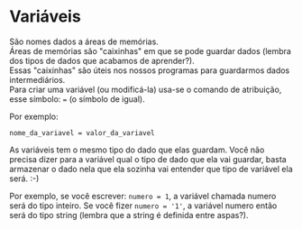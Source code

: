 # Variáveis

São nomes dados a áreas de memórias. <br />
Áreas de memórias são "caixinhas" em que se pode guardar dados (lembra dos tipos de dados que acabamos de aprender?).
<br >
Essas "caixinhas" são úteis nos nossos programas para guardarmos dados intermediários. <br>
Para criar uma variável (ou modificá-la) usa-se o comando de atribuição, esse símbolo: ```=``` (o símbolo de igual).

Por exemplo:

```nome_da_variavel = valor_da_variavel```

As variáveis tem o mesmo tipo do dado que elas guardam. Você não precisa dizer para a variável qual o tipo de dado que ela vai guardar, basta armazenar o dado nela que ela sozinha vai entender que tipo de variável ela será. :-) 

Por exemplo, se você escrever: ```numero = 1```, a variável chamada numero será do tipo inteiro. Se você fizer ```numero = '1'```, a variável numero então será do tipo string (lembra que a string é definida entre aspas?). 